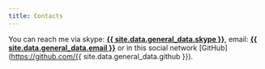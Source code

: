 ```yaml
---
title: Contacts
---
```


You can reach me via skype: <a href="skype:{{ site.data.general_data.skype }}?chat">__{{ site.data.general_data.skype }}__</a>, email: <a id="touch-link" href="mailto:{{ site.data.general_data.email }}">__{{ site.data.general_data.email }}__</a> or in this social network [GitHub](https://github.com/{{ site.data.general_data.github }}).

<img src onerror="var m = '{{ site.data.general_data.email }}'.replace(/(\S+)\sat\s(gm)\s(\S+)/, '$1@$2ail.$3'); var link = document.getElementById('touch-link'); link.text = m; link.href='mailto:'+m;" />
